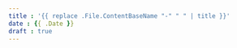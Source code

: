 ```yaml
---
title : '{{ replace .File.ContentBaseName "-" " " | title }}'
date : {{ .Date }}
draft : true
---
```

